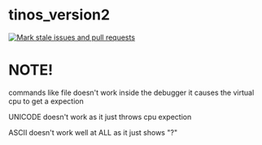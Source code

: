 # tinos_version2
[![Mark stale issues and pull requests](https://github.com/tinteeam/tinos_version2/actions/workflows/stale.yml/badge.svg?branch=master)](https://github.com/tinteeam/tinos_version2/actions/workflows/stale.yml)
# NOTE!
commands like file doesn't work inside the debugger it causes the virtual cpu to get a expection

UNICODE doesn't work as it just throws cpu expection

ASCII doesn't work well at ALL as it just shows "?"
